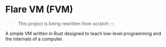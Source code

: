 # Flare VM (FVM)

> This project is being rewritten from scratch ;-;

A simple VM written in Rust designed to teach low-level programming 
and the internals of a computer.

